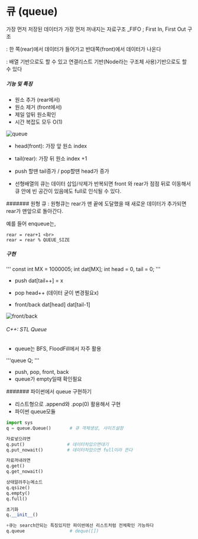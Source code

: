 # 큐 (queue)

가장 먼저 저장된 데이터가 가장 먼저 꺼내지는 자료구조 _FIFO ; First In, First Out 구조

: 한 쪽(rear)에서 데이터가 들어가고 반대쪽(front)에서 데이터가 나온다

: 배열 기반으로도 할 수 있고 연결리스트 기반(Node라는 구조체 사용)기반으로도 할 수 있다

##### 기능 및 특징
- 원소 추가 (rear에서)
- 원소 제거 (front에서)
- 제일 앞뒤 원소확인 
- 시간 복잡도 모두 O(1)

![queue](https://img1.daumcdn.net/thumb/R1280x0/?scode=mtistory2&fname=https%3A%2F%2Fk.kakaocdn.net%2Fdn%2FtIB0q%2FbtqCBxHVCbe%2F8Q9zKNhaDEgPp3qvSKuqpk%2Fimg.png)

- head(front): 가장 앞 원소 index
- tail(rear): 가장 뒤 원소 index +1

- push 할땐 tail증가 / pop할땐 head가 증가

- 선형배열의 큐는 데이터 삽입/삭제가 반복되면 front 와 rear가 점점 뒤로 이동해서 큐 안에 빈 공간이 있음에도 full로 인식될 수 있다. 

####### 원형 큐
: 원형큐는 rear가 맨 끝에 도달했을 때 새로운 데이터가 추가되면 rear가 맨앞으로 돌아간다. 

예를 들어 enqueue는,
```
rear = rear+1 <br>
rear = rear % QUEUE_SIZE 
```


##### 구현
'''
const int MX = 1000005;
int dat[MX];
int head = 0, tail = 0;
'''

- push 
dat[tail++] = x

- pop 
head++ 
(데이터 굳이 변경필요x)

- front/back
dat[head]
dat[tail-1]

![front/back](https://img1.daumcdn.net/thumb/R1280x0/?scode=mtistory2&fname=https%3A%2F%2Fk.kakaocdn.net%2Fdn%2FbfvvNI%2FbtqCFxzXzPV%2F5Cf7uYGxZ9IaScP4Ky7odk%2Fimg.png)

###### C++: STL Queue
- queue는 BFS, FloodFill에서 자주 활용

'''queue <int> Q; '''
- push, pop, front, back
- queue가 empty일때 확인필요


####### 파이썬에서 queue 구현하기
- 리스트형으로 .append와 .pop(0) 활용해서 구현
- 파이썬 queue모듈
```python
import sys
q = queue.Queue()       # 큐 객체생성, 사이즈설정

자료넣으려면
q.put()                # 데이터차있으면대기
q.put_nowait()         # 데이터차있으면 full이라 뜬다

자료꺼내려면
q.get() 
q.get_nowait()

상태알려주는메소드
q.qsize()
q.empty()
q.full()

초기화
q.__init__()

+큐는 search안되는 특징있지만 파이썬에선 리스트처럼 전체확인 가능하다
q.queue                 # deque([])
```